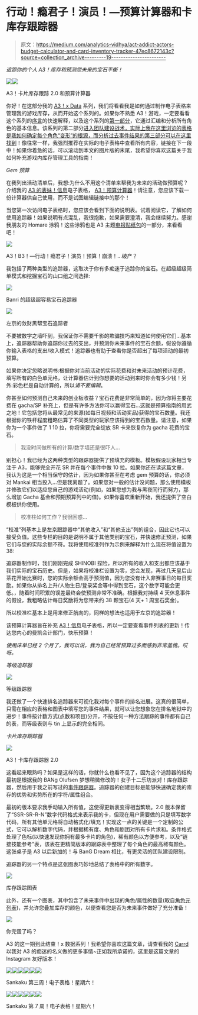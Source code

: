 # 行动！瘾君子！演员！—预算计算器和卡库存跟踪器

> 原文：<https://medium.com/analytics-vidhya/act-addict-actors-budget-calculator-and-card-inventory-tracker-47ec8672143c?source=collection_archive---------19----------------------->

*追踪你的个人 A3！库存和预测您未来的宝石平衡！*

![](img/5d8c03ba72ccbaa1daf7f422e777a576.png)![](img/27484ba434f57d0f2c75e40049149612.png)

A3！卡片库存跟踪 2.0 和预算计算器

你好！在这部分我的 [A3！x Data](https://ordinarytwilight.medium.com/list/act-addict-actors-d35ff7633ea9) 系列，我们将看看我是如何通过制作电子表格来管理我的游戏库存，从而开始这个系列的。如果你不熟悉 A3！游戏，一定要看看这个系列的[序言](https://ordinarytwilight.medium.com/how-i-discovered-what-the-addict-in-act-addict-actors-really-meant-4c5631fced15?sk=6d329b2c35f15da934fd835e675b1409)的快速解释，以及这个系列的[第一部分](/analytics-vidhya/act-addict-actors-information-compilation-and-analysis-81506e70d863?source=friends_link&sk=null)，它通过汇编和分析所有角色的基本信息。该系列的第二部分[进入团队建设战术，实际上我在这里浏览的表格是我如何确定每个角色“变形”的根源，而分析过去事件结果的第三部分可以在这里找到](/analytics-vidhya/act-addict-actors-building-a-character-meta-list-f21a9eba2e97?sk=225c4fc823c66628edbd84e38cb499ed)！像往常一样，我强烈推荐在实际的电子表格中查看所有内容，链接在下一段中！如果你着急的话，可以滚动到本文的图片版的末尾，我希望你喜欢这篇关于我如何补充游戏内库存管理工具的指南！

*Gem 预算*

在我列出活动清单后，我想:为什么不用这个清单来帮我为未来的活动做预算呢？介绍我的 [A3 的表妹！信息](https://docs.google.com/spreadsheets/d/10u7yHRtTEzVC8FVRe1_pcAZYaAlmjX8kyJrSR2JP6Vg/edit?usp=sharing)电子表格， [A3！预算计算器](https://docs.google.com/spreadsheets/d/1nWnpS6u2BDPeznV6JKEwtzyy6LItSqytSh3u-29zyZs/edit?usp=sharing)！请注意，您应该下载一份计算器供自己使用，而不是试图编辑链接中的那个！

当您第一次访问电子表格时，您应该会看到下面的说明表。试着阅读它，了解如何使用追踪器！如果说明有点混乱，我很抱歉，如果需要澄清，我会继续努力。感谢我朋友的 Homare 涂鸦！这些涂鸦也是 A3 主题[电报贴纸包](https://t.me/addstickers/a3mochi)的一部分，来看看吧！

![](img/f076b4ebd53a5408aedfef1a248941f7.png)

A3！B3！—行动！瘾君子！演员！预算！崩溃！…破产？

我包括了两种类型的追踪器，这取决于你有多痴迷于追踪你的宝石。在超级超级简单模式和挖掘宝石的山口组之间选择:

![](img/4fe48f4582625c9b3774b17185af1d8b.png)

Banri 的超级超容易宝石追踪器

![](img/62dcd748f63f2f12b43a9afb9f5802fd.png)

左京的敛财黑帮宝石追踪者

不要被数字之墙吓到，我保证你不需要千影的欺骗技巧来知道如何使用它们…基本上，追踪器帮助你追踪你过去的支出，并预测你未来事件的宝石余额，假设你遵循你输入表格的支出/收入模式！追踪器也有助于查看你是否超出了每项活动的最初预算。

如果你决定忽略说明书:根据你对当前活动的实际花费和对未来活动的预计花费，填写所有的白色单元格，让计算器估计到你想要的活动到来时你会有多少钱！另外:彩色栏是自动计算的，所以*请不要编辑*。

你甚至如何预测自己未来的创业板收益？宝石花费是非常简单的，因为你将主要花费在 gacha/SP 补充上，但是有许多方法你可以赢得宝石…这就是预算指南的用武之地！它包括您将从最常见的来源(如每日视频和活动奖品)获得的宝石数量。我还根据你的铁杆程度粗略估算了不同类型的玩家应该得到的宝石数量。请注意，如果你为一个事件做了 1 10 拉，你将需要完全绽放 SR 卡来恢复你为 gacha 花费的宝石。

> 我没时间做所有的计算/数字墙还是很吓人…

别担心！我已经为这两种类型的跟踪器提供了预填充的模板。模板假设玩家相当专注于 A3，能够完全开花 SR 并在每个事件中做 10 拉。如果你还在读这篇文章，我认为这是一个相当保守的估计，因为如果你甚至在考虑 gem 预算的话，你必须对 Mankai 相当投入…但是我离题了。如果您对一般的估计没问题，那么使用模板并修改它们以适应您自己的游戏活动(例如，如果您想为我与黑夜同行而努力，那么增加 Gacha 基金和预期预算列中的值)。如果你喜欢重新开始，我还提供了空白模板供你使用。

> 校准柱如何工作？我很困惑…

“校准”列基本上是左京跟踪器中“其他收入”和“其他支出”列的组合，因此它也可以接受负值。这些专栏的目的是说明不属于其他类别的宝石，并快速修正预测，如果它们与您的实际余额不符。我将使用校准列作为示例来解释为什么现在将值设置为 38:

追踪器制作时，我们刚刚完成 SHINOBI 探险，所以所有的收入和支出都应该基于我们实际的宝石历史。但是，如果将校准栏设置为零，您会发现，再过几天皇后山茶花开始比赛时，您的实际余额会高于预测值，因为您没有计入非赛事日的每日奖励。如果你从排名上升/人物生日/登录奖金等中得到宝石，这个数字可能会更低。，随着时间积累的误差最终会使预测非常不准确。根据我对持续 4 天休息事件的假设，我粗略估计每日奖励将为您带来约 38 颗宝石(4 天+ 1 周宝石奖金)。

所以校准栏基本上是用来修正航向的，同样的想法也适用于左京的追踪器！

该预算计算器旨在补充 [A3！信息](https://docs.google.com/spreadsheets/d/10u7yHRtTEzVC8FVRe1_pcAZYaAlmjX8kyJrSR2JP6Vg/edit?usp=sharing)电子表格，所以一定要查看事件列表的更新！传达您内心的曼凯会计部门，快乐预算！

*使用床单已经 2 个月了，我可以说，我为自己经常预算过多而感到非常羞愧。哎呀。*

*等级追踪器*

![](img/f493ef99c0fb3cfd980253b468569b15.png)

等级跟踪器

我还做了一个快速排名追踪器来可视化我对每个事件的排名进展。这真的很简单，只需在相应的表格和图表中填写您的事件结果，就可以让您想象您在排名地狱中的进步！事件按计数方式(点数和项目)分开，不按任何一种方法跟踪的事件都有自己的表，而等级表则与 tin 上显示的完全相同。

*卡片库存跟踪器*

![](img/f32d931948105b63c963c1f57de77c1b.png)

A3！卡库存跟踪器 2.0

这看起来眼熟吗？如果是这样的话，你就什么也看不见了，因为这个追踪器的结构最初是根据我的 BANg Olufsen 梦想稍微修改的！女子十二乐坊派对！库存跟踪器，然后用于我之前写过的[事件跟踪器](/analytics-vidhya/bang-dream-girls-band-party-event-card-tracker-5362450c768d?sk=26f6a93dda24d286ab98b9e339b845b9)。追踪器的创建目标是能够快速确定我的库存的优势和劣势所在的字符/属性组合。

最初的版本要求我手动输入所有值，这使得更新表变得相当繁琐。2.0 版本保留了“SSR-SR-R-N”数字代码格式来表示我的卡，但现在用户需要做的只是填写数字代码，所有其他单元格将自动格式化/填充！实现这一点的关键是一个定制的公式，它可以解析数字代码，并根据稀有度、角色和剧团对所有卡片求和。条件格式处理了色标(以快速发现你拥有最多卡片的角色)，稀有颜色以方便参考，以及“链接技能参考”表，该表在更精简版本的跟踪表中整理了每个角色的最高稀有颜色。这张桌子是 A3 以后新加的！与 BanG Dream 相比，有更灵活的团队建设限制。

追踪器的另一个特点是这张图表巧妙地总结了表格中的所有数字。

![](img/cf9757fba54744981415e008089f144e.png)

库存跟踪图表

此外，还有一个图表，其中包含了未来事件中出现的角色/属性的数量(取自[角色元列表](/analytics-vidhya/act-addict-actors-building-a-character-meta-list-f21a9eba2e97?sk=225c4fc823c66628edbd84e38cb499ed))，并允许您叠加库存的颜色，以便查看您是否为未来事件做好了充分准备！

![](img/348c429a8ab4be01b56cf7811f24c6ec.png)

你完蛋了吗？

A3 的这一期到此结束！x 数据系列！我希望你喜欢这篇文章，请查看我的 [Carrd](https://ordinarytwilight.carrd.co/) 以我对 A3 的痴迷的名义做的更多事情~正如我所承诺的，这里是这篇文章的 Instagram 友好版本！

![](img/8e0f59b01d3541694fd608639d8299f1.png)![](img/85a88c7112ecbfb25135a7e091d65fde.png)![](img/5ffd09030b518eeed5f718d180c33b13.png)![](img/b1123be39a88f35d5557bb96ab35394a.png)![](img/9c91b41ba0a6954400f4b370a873610c.png)![](img/cb80db8757ffcdaeaf6e64292f23a0d8.png)

Sankaku 第三周！电子表格！星期六！

![](img/1b0a8b8961827a820fcd08916e56caa8.png)![](img/30460f1e06ebcb56e5568150fe45bc96.png)![](img/e9459e8d207d15cf33ca41b3ddfbdafc.png)![](img/5f4d2c4075cd692766225dbf9e2c89c7.png)![](img/c3ac7acd868428a4728a971a7ed36f3e.png)![](img/4581f33db732f68a112732dfa4442a82.png)

Sankaku 第 7 周！电子表格！星期六！
